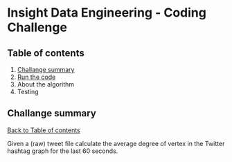 # Insight Data Engineering - Coding Challenge

## Table of contents
1. [Challange summary](README.md#challange-summary)
2. [Run the code](README.md#run-the-code) 
3. About the algorithm
4. Testing


## Challange summary 
[Back to Table of contents](README.md#table-of-contents)

Given a (raw) tweet file calculate the average degree of vertex in the Twitter hashtag graph for the last 60 seconds. 
